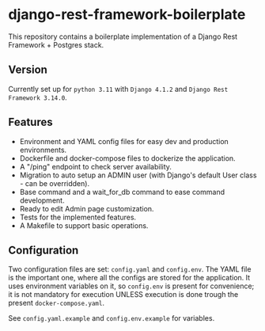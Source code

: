 # django-rest-framework-boilerplate
This repository contains a boilerplate implementation of a Django Rest Framework + Postgres stack.


## Version
Currently set up for `python 3.11` with `Django 4.1.2` and `Django Rest Framework 3.14.0`.


## Features
- Environment and YAML config files for easy dev and production environments.
- Dockerfile and docker-compose files to dockerize the application.
- A "/ping" endpoint to check server availability.
- Migration to auto setup an ADMIN user (with Django's default User class - can be overridden).
- Base command and a wait_for_db command to ease command development.
- Ready to edit Admin page customization.
- Tests for the implemented features.
- A Makefile to support basic operations.


## Configuration
Two configuration files are set: `config.yaml` and `config.env`. The YAML file is the important one, where all the configs are stored for the application. It uses environment variables on it, so `config.env` is present for convenience; it is not mandatory for execution UNLESS execution is done trough the present `docker-compose.yaml`.

See `config.yaml.example` and `config.env.example` for variables.
